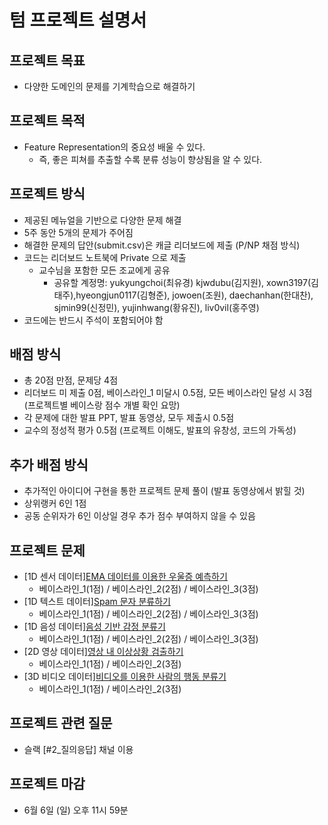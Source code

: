 
# 텀 프로젝트 설명서

## 프로젝트 목표
- 다양한 도메인의 문제를 기계학습으로 해결하기 
 
## 프로젝트 목적
- Feature Representation의 중요성 배울 수 있다.
  - 즉, 좋은 피쳐를 추출할 수록 분류 성능이 향상됨을 알 수 있다.

## 프로젝트 방식
- 제공된 메뉴얼을 기반으로 다양한 문제 해결
- 5주 동안 5개의 문제가 주어짐
- 해결한 문제의 답안(submit.csv)은 캐글 리더보드에 제출 (P/NP 채점 방식)
- 코드는 리더보드 노트북에 Private 으로 제출
  - 교수님을 포함한 모든 조교에게 공유
    - 공유할 계정명: yukyungchoi(최유경) kjwdubu(김지원), xown3197(김태주),hyeongjun0117(김형준), jowoen(조원), daechanhan(한대찬), sjmin99(신정민), yujinhwang(황유진), liv0vil(홍주영)
- 코드에는 반드시 주석이 포함되어야 함

## 배점 방식
- 총 20점 만점, 문제당 4점
- 리더보드 미 제출 0점, 베이스라인_1 미달시 0.5점, 모든 베이스라인 달성 시 3점 (프로젝트별 베이스랑 점수 개별 확인 요망)
- 각 문제에 대한 발표 PPT, 발표 동영상, 모두 제출시 0.5점
- 교수의 정성적 평가 0.5점 (프로젝트 이해도, 발표의 유창성, 코드의 가독성)

## 추가 배점 방식
- 추가적인 아이디어 구현을 통한 프로젝트 문제 풀이 (발표 동영상에서 밝힐 것)
- 상위랭커 6인 1점
- 공동 순위자가 6인 이상일 경우 추가 점수 부여하지 않을 수 있음

## 프로젝트 문제
- [1D 센서 데이터][EMA 데이터를 이용한 우울증 예측하기](https://www.kaggle.com/t/b091cf36191a4edeab544cb3da07c093)
  - 베이스라인_1(1점) / 베이스라인_2(2점) / 베이스라인_3(3점)
- [1D 텍스트 데이터][Spam 문자 분류하기]()
  - 베이스라인_1(1점) / 베이스라인_2(2점) / 베이스라인_3(3점)
- [1D 음성 데이터][음성 기반 감정 분류기](https://www.kaggle.com/t/b2cd184194a94b9aa1cfbadc90438013)
  - 베이스라인_1(1점) / 베이스라인_2(2점) / 베이스라인_3(3점)
- [2D 영상 데이터][영상 내 이상상황 검출하기]()
  - 베이스라인_1(1점) / 베이스라인_2(3점)
- [3D 비디오 데이터][비디오를 이용한 사람의 행동 분류기](https://www.kaggle.com/t/64ebe08f43174b1094592b21d2ee0596)
  - 베이스라인_1(1점) / 베이스라인_2(3점)  
  
## 프로젝트 관련 질문
- 슬랙 [#2_질의응답] 채널 이용

## 프로젝트 마감
- 6월 6일 (일) 오후 11시 59분
